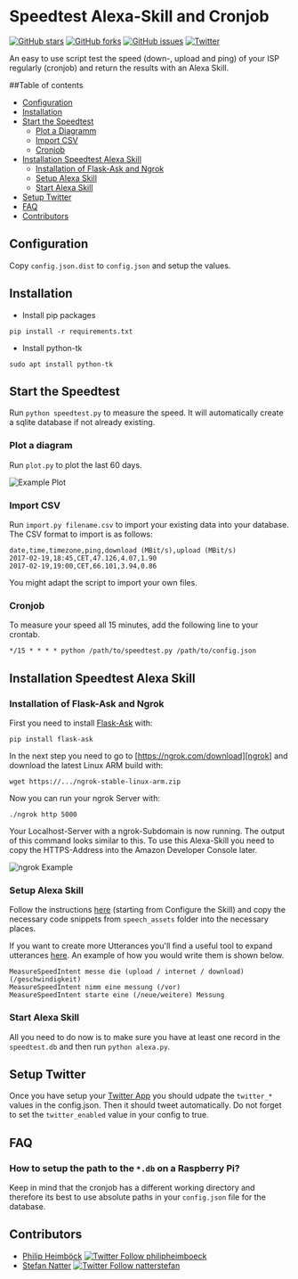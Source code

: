 # Speedtest Alexa-Skill and Cronjob

[![GitHub stars](https://img.shields.io/github/stars/philipheimboeck/speedtest.svg)](https://github.com/philipheimboeck/speedtes/stargazers)
[![GitHub forks](https://img.shields.io/github/forks/philipheimboeck/speedtest.svg)](https://github.com/philipheimboeck/speedtest/network)
[![GitHub issues](https://img.shields.io/github/issues/philipheimboeck/speedtest.svg)](https://github.com/philipheimboeck/speedtest/issues)
[![Twitter](https://img.shields.io/twitter/url/https/github.com/philipheimboeck/speedtest.svg?style=social)](https://twitter.com/intent/tweet?text=https://github.com/philipheimboeck/speedtest)

An easy to use script test the speed (down-, upload and ping) of your ISP regularly (cronjob) and return the results with an Alexa Skill.

##Table of contents

  * [Configuration](#configuration)
  * [Installation](#installation)
  * [Start the Speedtest](#start-the-speedtest)
    * [Plot a Diagramm](#plot-a-diagram)
    * [Import CSV](#import-csv)
    * [Cronjob](#cronjob)
  * [Installation Speedtest Alexa Skill](#installation-speedtest-alexa-skill)
    * [Installation of Flask-Ask and Ngrok](#installation-of-flask-ask-and-ngrok)
    * [Setup Alexa Skill](#setup-alexa-skill)
    * [Start Alexa Skill](#start-alexa-skill)
  * [Setup Twitter](#setup-twitter)
  * [FAQ](#FAQ)
  * [Contributors](#contributors)

## Configuration

Copy `config.json.dist` to `config.json` and setup the values.

## Installation

* Install pip packages

```
pip install -r requirements.txt
```

* Install python-tk

```
sudo apt install python-tk
```

## Start the Speedtest

Run `python speedtest.py` to measure the speed.
It will automatically create a sqlite database if not already existing.

### Plot a diagram

Run `plot.py` to plot the last 60 days.

![Example Plot](doc/images/example.png)

### Import CSV

Run `import.py filename.csv` to import your existing data into your database.
The CSV format to import is as follows:

```csv
date,time,timezone,ping,download (MBit/s),upload (MBit/s)
2017-02-19,18:45,CET,47.126,4.07,1.90
2017-02-19,19:00,CET,66.101,3.94,0.86
```

You might adapt the script to import your own files.

### Cronjob

To measure your speed all 15 minutes, add the following line to your crontab.

```
*/15 * * * * python /path/to/speedtest.py /path/to/config.json
```

## Installation Speedtest Alexa Skill

### Installation of Flask-Ask and Ngrok

First you need to install [Flask-Ask][flaskask] with:

`pip install flask-ask`

In the next step you need to go to [https://ngrok.com/download][ngrok] and download the latest Linux ARM build with:

`wget https://.../ngrok-stable-linux-arm.zip`

Now you can run your ngrok Server with:

`./ngrok http 5000`

Your Localhost-Server with a ngrok-Subdomain is now running. The output of this command looks similar to this. To use this Alexa-Skill you need to copy the HTTPS-Address into the Amazon Developer Console later.

![ngrok Example](http://i.imgur.com/G4ArV3V.png)

### Setup Alexa Skill

Follow the instructions [here][alexadocu] (starting from Configure the Skill) and copy the necessary code snippets from `speech_assets` folder into the necessary places.

If you want to create more Utterances you'll find a useful tool to expand utterances [here](http://www.makermusings.com/amazon-echo-utterance-expander/).
An example of how you would write them is shown below.

```
MeasureSpeedIntent messe die (upload / internet / download) (/geschwindigkeit)
MeasureSpeedIntent nimm eine messung (/vor)
MeasureSpeedIntent starte eine (/neue/weitere) Messung
```

### Start Alexa Skill

All you need to do now is to make sure you have at least one record in the `speedtest.db` and then run `python alexa.py`.

## Setup Twitter

Once you have setup your [Twitter App][twitterApp] you should udpate the `twitter_*` values in the config.json. Then it should tweet automatically. Do not forget to set the `twitter_enabled` value in your config to true.

## FAQ

### How to setup the path to the `*.db` on a Raspberry Pi?

Keep in mind that the cronjob has a different working directory and therefore its best to use absolute paths in your `config.json` file for the database.

## Contributors

- [Philip Heimböck][pheimboeck] [![Twitter Follow philipheimboeck](https://img.shields.io/twitter/follow/pheimboeck.svg?style=social&label=Follow)](https://twitter.com/pheimboeck)
- [Stefan Natter][natterstefan] [![Twitter Follow natterstefan](https://img.shields.io/twitter/follow/natterstefan.svg?style=social&label=Follow)](https://twitter.com/natterstefan)


[flaskask]: https://github.com/johnwheeler/flask-ask
[ngrok]: https://ngrok.com/download
[alexadocu]: https://developer.amazon.com/blogs/post/Tx14R0IYYGH3SKT/flask-ask-a-new-python-framework-for-rapid-alexa-skills-kit-development
[pheimboeck]: https://github.com/philipheimboeck
[natterstefan]: https://github.com/natterstefan
[twitterApp]: https://apps.twitter.com/
